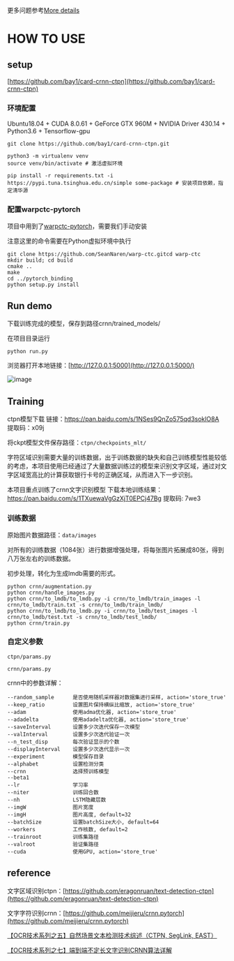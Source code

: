 更多问题参考[More details](https://www.cnblogs.com/bay1/p/10994600.html)

# HOW TO USE

## setup

[https://github.com/bay1/card-crnn-ctpn](https://github.com/bay1/card-crnn-ctpn)

### 环境配置

Ubuntu18.04 + CUDA 8.0.61 + GeForce GTX 960M + NVIDIA Driver 430.14 + Python3.6 + Tensorflow-gpu

```
git clone https://github.com/bay1/card-crnn-ctpn.git

python3 -m virtualenv venv
source venv/bin/activate # 激活虚拟环境

pip install -r requirements.txt -i https://pypi.tuna.tsinghua.edu.cn/simple some-package # 安装项目依赖，指定清华源
```

### 配置warpctc-pytorch

项目中用到了[warpctc-pytorch](https://github.com/SeanNaren/warp-ctc)，需要我们手动安装

注意这里的命令需要在Python虚拟环境中执行

```
git clone https://github.com/SeanNaren/warp-ctc.gitcd warp-ctc
mkdir build; cd build
cmake ..
make
cd ../pytorch_binding
python setup.py install
```

## Run demo

下载训练完成的模型，保存到路径crnn/trained_models/

在项目目录运行

```
python run.py
```

浏览器打开本地链接：[http://127.0.0.1:5000](http://127.0.0.1:5000/)

​![image](https://upload-images.jianshu.io/upload_images/3464381-37142265a41de95d?imageMogr2/auto-orient/strip%7CimageView2/2/w/1240) ​

## Training

ctpn模型下载
链接：https://pan.baidu.com/s/1NSes9QnZo575qd3soklO8A 
提取码：x09j

将ckpt模型文件保存路径：`ctpn/checkpoints_mlt/`

字符区域识别需要大量的训练数据，出于训练数据的缺失和自己训练模型性能较低的考虑，本项目使用已经通过了大量数据训练过的模型来识别文字区域，通过对文字区域宽高比的计算获取银行卡号的正确区域，从而进入下一步识别。

本项目重点训练了crnn文字识别模型
下载本地训练结果：https://pan.baidu.com/s/1TXuewaVgGzXjT0EPCj47Bg 提取码: 7we3

### 训练数据

原始图片数据路径：`data/images`

对所有的训练数据（1084张）进行数据增强处理，将每张图片拓展成80张，得到八万张左右的训练数据。

初步处理，转化为生成lmdb需要的形式。

```
python crnn/augmentation.py
python crnn/handle_images.py
python crnn/to_lmdb/to_lmdb.py -i crnn/to_lmdb/train_images -l crnn/to_lmdb/train.txt -s crnn/to_lmdb/train_lmdb/
python crnn/to_lmdb/to_lmdb.py -i crnn/to_lmdb/test_images -l crnn/to_lmdb/test.txt -s crnn/to_lmdb/test_lmdb/
python crnn/train.py
```

### 自定义参数

`ctpn/params.py`

`crnn/params.py`

crnn中的参数详解：

```
--random_sample      是否使用随机采样器对数据集进行采样, action='store_true'
--keep_ratio         设置图片保持横纵比缩放, action='store_true'
--adam               使用adma优化器, action='store_true'
--adadelta           使用adadelta优化器, action='store_true'
--saveInterval       设置多少次迭代保存一次模型
--valInterval        设置多少次迭代验证一次
--n_test_disp        每次验证显示的个数
--displayInterval    设置多少次迭代显示一次
--experiment         模型保存目录
--alphabet           设置检测分类
--crnn               选择预训练模型
--beta1            
--lr                 学习率
--niter              训练回合数
--nh                 LSTM隐藏层数
--imgW               图片宽度
--imgH               图片高度, default=32
--batchSize          设置batchSize大小, default=64
--workers            工作核数, default=2
--trainroot          训练集路径
--valroot            验证集路径
--cuda               使用GPU, action='store_true'
```

## reference

文字区域识别ctpn：[https://github.com/eragonruan/text-detection-ctpn](https://github.com/eragonruan/text-detection-ctpn)

文字字符识别crnn：[https://github.com/meijieru/crnn.pytorch](https://github.com/meijieru/crnn.pytorch)

[【OCR技术系列之五】自然场景文本检测技术综述（CTPN, SegLink, EAST）](https://www.cnblogs.com/skyfsm/p/9776611.html)

[【OCR技术系列之七】端到端不定长文字识别CRNN算法详解](https://www.cnblogs.com/skyfsm/p/10335717.html)


